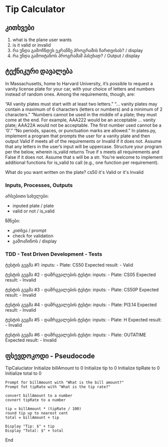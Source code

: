 # Tip Calculator

## კითხვები
1. what is the plane user wants
1. is it valid or invalid 
1. რა უნდა გამოჩნდეს ეკრანზე პროგრამის ჩართვისას? / display
1. რა უნდა გამოიტანოს პროგრამამ პასუხად? / Output / display

## ტექნიკური დავალება
In Massachusetts, home to Harvard University, it’s possible to request a vanity license plate for your car, with your choice of letters and numbers instead of random ones. Among the requirements, though, are:

“All vanity plates must start with at least two letters.”
“… vanity plates may contain a maximum of 6 characters (letters or numbers) and a minimum of 2 characters.”
“Numbers cannot be used in the middle of a plate; they must come at the end. For example, AAA222 would be an acceptable … vanity plate; AAA22A would not be acceptable. The first number used cannot be a ‘0’.”
“No periods, spaces, or punctuation marks are allowed.”
In plates.py, implement a program that prompts the user for a vanity plate and then output Valid if meets all of the requirements or Invalid if it does not. Assume that any letters in the user’s input will be uppercase. Structure your program per the below, wherein is_valid returns True if s meets all requirements and False if it does not. Assume that s will be a str. You’re welcome to implement additional functions for is_valid to call (e.g., one function per requirement).

What do you want written on the plate? cs50
it's Valid
or
it's Invalid

### Inputs, Processes, Outputs
არსებითი სახელები:
- inputed plate / plate
- valid or not / is_valid

ზმნები:
- კითხვა / prompt
- check for validation 
- გამოაჩინოს / display


### TDD - Test Driven Development - Tests
ტესტის გეგმა #1:
inputs:
    - Plate: CS50
Expected result:
    - Valid

ტესტის გეგმა #2 - დამრგვალების ტესტი:
inputs:
    - Plate: CS05
Expected result:
    - Invalid

ტესტის გეგმა #3 - დამრგვალების ტესტი:
inputs:
    - Plate: CS50P
Expected result:
    - Invalid


ტესტის გეგმა #4 - დამრგვალების ტესტი:
inputs:
    - Plate: PI3.14
Expected result:
    - Invalid


ტესტის გეგმა #5 - დამრგვალების ტესტი:
inputs:
    - Plate: H
Expected result:
    - Invalid


ტესტის გეგმა #6 - დამრგვალების ტესტი:
inputs:
    - Plate: OUTATIME
Expected result:
    - Invalid


## ფსევდოკოდი - Pseudocode
TipCaluclator
    Initialize billAmount to 0
    Initialize tip to 0
    Initialize tipRate to 0
    Initialize total to 0

    Prompt for billAmount with "What is the bill amount?"
    Prompt fot tipRate with "What is the tip rate?"

    convert billAmount to a number
    covnert tipRate to a number

    tip = billAmount * (tipRate / 100)
    round tip up to nearest cent
    total = billAmount + tip

    Display "Tip: $" + tip
    Display "Total: $" + total
End